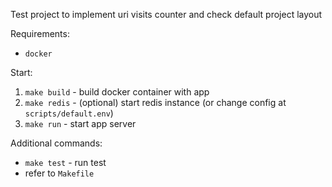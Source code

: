 Test project to implement uri visits counter and check default project layout

Requirements:
* `docker`

Start:
1. `make build` - build docker container with app
2. `make redis` - (optional) start redis instance (or change config at `scripts/default.env`)
3. `make run` - start app server

Additional commands:
* `make test` - run test
* refer to `Makefile`

